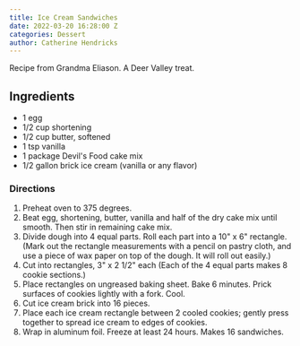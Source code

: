 ```yaml
---
title: Ice Cream Sandwiches
date: 2022-03-20 16:28:00 Z
categories: Dessert
author: Catherine Hendricks
---
```


Recipe from Grandma Eliason. A Deer Valley treat. 

## Ingredients
* 1 egg
* 1/2 cup shortening
* 1/2 cup butter, softened
* 1 tsp vanilla
* 1 package Devil's Food cake mix
* 1/2 gallon brick ice cream (vanilla or any flavor)

### Directions
1. Preheat oven to 375 degrees.
2. Beat egg, shortening, butter, vanilla and half of the dry cake mix until smooth. Then stir in remaining cake mix. 
3. Divide dough into 4 equal parts. Roll each part into a 10" x 6" rectangle. (Mark out the rectangle measurements with a pencil on pastry cloth, and use a piece of wax paper on top of the dough. It will roll out easily.)
4. Cut into rectangles, 3" x 2 1/2" each (Each of the 4 equal parts makes 8 cookie sections.)
5. Place rectangles on ungreased baking sheet. Bake 6 minutes. Prick surfaces of cookies lightly with a fork. Cool. 
6. Cut ice cream brick into 16 pieces. 
7. Place each ice cream rectangle between 2 cooled cookies; gently press together to spread ice cream to edges of cookies. 
8. Wrap in aluminum foil. Freeze at least 24 hours. Makes 16 sandwiches. 
